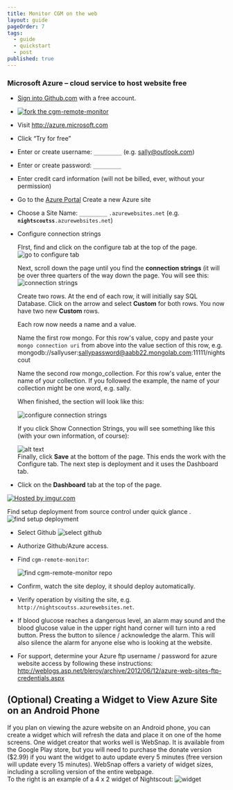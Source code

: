 ```yaml
---
title: Monitor CGM on the web
layout: guide
pageOrder: 7
tags: 
  - guide
  - quickstart
  - post
published: true
---
```


### Microsoft Azure – cloud service to host website free
  * [Sign into Github.com](https://github.com/) with a free account.
  * [![fork](http://i.imgur.com/gR4wJ24.png) the cgm-remote-monitor](https://github.com/nightscout/cgm-remote-monitor/fork)

  * Visit http://azure.microsoft.com
  * Click “Try for free”
  * Enter or create username: `_________` (e.g. sally@outlook.com)
  * Enter or create password: `_________`
  * Enter credit card information (will not be billed, ever, without
    your permission)  
  * Go to the [Azure Portal](https://manage.windowsazure.com)
      Create a new Azure site
  * Choose a Site Name: `_________` `.azurewebsites.net`
    (e.g. **`nightscoutss`**`.azurewebsites.net`)
  * Configure connection strings
    
    FIrst, find and click on the configure tab at the top of the page.
    ![go to configure tab](http://i.imgur.com/dIPRHjt.png)

    Next, scroll down the page until you find the **connection strings** (it will be over three quarters of the way down the page.  You will see this:
    ![connection strings](http://i.imgur.com/PZjxkjE.png)

    Create two rows.  At the end of each row, it will initially say SQL 	Database.  Click on the arrow and select **Custom**  for both rows.  You now have two new **Custom** rows.  
    
    Each row now needs a name and a value.
    
    Name the first row mongo.  For this row's value, copy and paste your `mongo connection uri` from above into the value section of this row, e.g. mongodb://sallyuser:sallypassword@aabb22.mongolab.com:11111/nightscout
    
    Name the second row mongo_collection.  For this row's value, enter the name of your collection.  If you followed the example, the name of your collection might be one word, e.g. sally.
    
    When finished, the section will look like this:
    
       ![configure connection strings](http://i.imgur.com/YKVGcIP.png)
    
    If you click Show Connection Strings, you will see something like this (with your own information, of course):
    
    ![alt text](http://i.imgur.com/NLc1Cjo.png)   
 Finally, click **Save** at the bottom of the page.  This ends the work with the Configure tab.  The next step is deployment and it uses the Dashboard tab.

  * Click on the **Dashboard** tab at the top of the page.
  
  <a href="http://imgur.com/iqCK34n"><img src="http://i.imgur.com/iqCK34n.png" title="Hosted by imgur.com"/></a>
  
  Find setup deployment from source control under quick glance .
    ![find setup deployment ](http://i.imgur.com/6UnzWd4.png)
  * Select Github 
  ![select github](http://i.imgur.com/iczHBW6.png)
  * Authorize Github/Azure access.
  * Find `cgm-remote-monitor`:
  
    ![find cgm-remote-monitor repo](http://i.imgur.com/KbhyIcx.png)

  * Confirm, watch the site deploy, it should deploy automatically.

  * Verify operation by visiting the site, e.g.
    `http://nightscoutss.azurewebsites.net`.

  * If blood glucose reaches a dangerous level, an alarm may sound and
    the blood glucose value in the upper right hand corner will turn
    into a red button.  Press the button to silence / acknowledge the
    alarm.  This will also silence the alarm for anyone else who is
    looking at the website.
  * For support, determine your Azure ftp username / password for azure
    website access by following these instructions:
    http://weblogs.asp.net/bleroy/archive/2012/06/12/azure-web-sites-ftp-credentials.aspx

## (Optional) Creating a Widget to View Azure Site on an Android Phone

If you plan on viewing the azure website on an Android phone, you can create a widget which will refresh the data and place it on one of the home screens.  One widget creator that works well is WebSnap.  It is available from the Google Play store, but you will need to purchase the donate version ($2.99) if you want the widget to auto update every 5 minutes (free version will update every 15 minutes).  WebSnap offers a variety of widget sizes, including a scrolling version of the entire webpage.  
To the right is an example of a 4 x 2 widget of Nightscout:
    ![widget](http://i.imgur.com/UuNqiXd.png?1)


